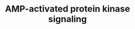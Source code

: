 ---
annotations:
- id: PW:0000035
  parent: classic metabolic pathway
  type: Pathway Ontology
  value: ATP biosynthetic pathway
- id: PW:0000542
  parent: regulatory pathway
  type: Pathway Ontology
  value: adenosine monophosphate-activated protein kinase (AMPK) signaling pathway
- id: PW:0000003
  parent: signaling pathway
  type: Pathway Ontology
  value: signaling pathway
- id: PW:0000542
  parent: regulatory pathway
  type: Pathway Ontology
  value: adenosine monophosphate-activated protein kinase (AMPK) signaling pathway
authors:
- Susan
- Khanspers
- Andra
- MaintBot
- Frances55
- AdrienDefay
- MartijnVanIersel
- Christine Chichester
- Jeangon
- AlexanderPico
- Mkutmon
- Egonw
- Zari
- MirellaKalafati
- Eweitz
citedin:
- link: PMC9440113
  title: Machine learning and bioinformatics to identify 8 autophagy-related biomarkers
    and construct gene regulatory networks in dilated cardiomyopathy (2022)
- link: PMC9015122
  title: Understanding signaling and metabolic paths using semantified and harmonized
    information about biological interactions (2022)
- link: PMC7959595
  title: 'CogNet: classification of gene expression data based on ranked active-subnetwork-oriented
    KEGG pathway enrichment analysis (2021)'
- link: PMC7339012
  title: Hematopoietic stem-cell senescence and myocardial repair - Coronary artery
    disease genotype/phenotype analysis of post-MI myocardial regeneration response
    induced by CABG/CD133+ bone marrow hematopoietic stem cell treatment in RCT PERFECT
    Phase 3 (2020)
- link: PMC6770460
  title: Systematic Assessment of Blood-Borne MicroRNAs Highlights Molecular Profiles
    of Endurance Sport and Carbohydrate Uptake (2019)
- link: PMC5085087
  title: Long Term Culture of the A549 Cancer Cell Line Promotes Multilamellar Body
    Formation and Differentiation towards an Alveolar Type II Pneumocyte Phenotype
    (2016)
- link: PMC4246458
  title: A network biology workflow to study transcriptomics data of the diabetic
    liver (2014)
communities:
- ONTOX
description: AMPK signaling pathway, a fuel sensor and regulator, promotes ATP-producing
  and inhibits ATP-consuming pathways in various tissues. AMPK is a heterotrimer composed
  of alpha-catalytic and beta and gamma-regulatory subunits. Humans and rodents have
  two alpha and beta and three gamma isoforms; some genes are subject to alternative
  splicing increasing the range of possible heterotrimer combinations. Cellular stresses
  that inhibit ATP production or increase its consumption change the AMP:ATP ratio
  and activate the pathway. AMPK activation by AMP is not completely understood; the
  current model states that binding of AMP to the gamma subunit leads to conformational
  changes that allosterically activate AMPK and render phosphorylated-Thr172 unavailable
  for inhibitory dephosphorylation. ATP antagonizes the effect of AMP; both AMP and
  ATP bind in a mutually exclusive manner to the Bateman (CBS) domains of the gamma
  subunit. The upstream kinase, known as Lkb1, is a complex of one catalytic and two
  regulatory subunits; Lkb1 is believed to be 'constitutively active'. In certain
  cell types, Thr172 can be phosphorylated by calmodulin-dependent protein kinase
  kinases (CAmKK), in turn activated by calcium. A well known role of AMPK is in the
  regulation of lipid metabolism; it stimulates fatty acids oxidation and inhibits
  their synthesis. Phosphorylation by AMPK inhibits acetyl-CoA carboxylase (ACC) and
  results in reduced levels of malonyl-CoA product. Malonyl CoA is a substrate in
  the de novo synthesis of fatty acids and fatty acids elongation. Importantly, it
  is also an inhibitor of the carnitine palmitoyl transferase I, required for the
  transfer of primed cytosolic fatty acids into the mitochondrion where they can undergo
  degradative beta-oxidation. AMPK inhibits mTOR signaling pathway by activating Tsc2
  and downstream of Tsc2 by inhibiting Raptor component of mTOR complex 1 [note that
  this effect is opposite to Tsc2 phosphorylation and inactivation by PI3K-Akt signaling
  downstream of insulin]. AMPK is also involved in promoting glucose uptake and utilization
  and integrates adipokynes and hormonal signals in both the hypothalamus and the
  periphery with potential impact on energy expenditure and uptake by molecular mechanisms
  that remain to be established. Due to its roles in fuel regulation, the AMPK pathway
  is regarded as a potential therapeutic target for diabetes type II, obesity and
  metabolic syndrome. As a note, drugs used in the treatment of insulin resistance
  and diabetes can activate AMPK.  AMP-activated protein kinase (AMPK) plays a key
  role as a master regulator of cellular energy homeostasis. The kinase is activated
  in response to stresses that deplete cellular ATP supplies such as low glucose,
  hypoxia, ischemia and heat shock. It exists as a heterotrimeric complex composed
  of a catalytic α subunit and regulatory β and γ subunits. Binding of AMP to the
  γ subunit allosterically activates the complex, making it a more attractive substrate
  for its major upstream AMPK kinase, LKB1. Several studies indicate that signaling
  through adiponectin, leptin and CAMKKβ may also be important in activating AMPK.  As
  a cellular energy sensor responding to low ATP levels, AMPK activation positively
  regulates signaling pathways that replenish cellular ATP supplies. For example,
  activation of AMPK enhances both the transcription and translocation of GLUT4, resulting
  in an increase in insulin-stimulated glucose uptake. In addition, it also stimulates
  catabolic processes such as fatty acid oxidation and glycolysis via inhibition of
  ACC and activation of PFK2. AMPK negatively regulates several proteins central to
  ATP consuming processes such as TORC2, glycogen synthase, SREBP-1 and TSC2, resulting
  in the downregulation or inhibition of gluconeogenesis, glycogen, lipid and protein
  synthesis. Due to its role as a central regulator of both lipid and glucose metabolism,
  AMPK is considered to be a key therapeutic target for the treatment of obesity,
  type II diabetes mellitus, and cancer.  Proteins on this pathway have targeted assays
  available via the [https://assays.cancer.gov/available_assays?wp_id=WP1403 CPTAC
  Assay Portal]
last-edited: 2024-08-22
ndex: 9f492971-8b62-11eb-9e72-0ac135e8bacf
organisms:
- Homo sapiens
redirect_from:
- /index.php/Pathway:WP1403
- /instance/WP1403
- /instance/WP1403_r135325
revision: r135325
schema-jsonld:
- '@context': https://schema.org/
  '@id': https://wikipathways.github.io/pathways/WP1403.html
  '@type': Dataset
  creator:
    '@type': Organization
    name: WikiPathways
  description: AMPK signaling pathway, a fuel sensor and regulator, promotes ATP-producing
    and inhibits ATP-consuming pathways in various tissues. AMPK is a heterotrimer
    composed of alpha-catalytic and beta and gamma-regulatory subunits. Humans and
    rodents have two alpha and beta and three gamma isoforms; some genes are subject
    to alternative splicing increasing the range of possible heterotrimer combinations.
    Cellular stresses that inhibit ATP production or increase its consumption change
    the AMP:ATP ratio and activate the pathway. AMPK activation by AMP is not completely
    understood; the current model states that binding of AMP to the gamma subunit
    leads to conformational changes that allosterically activate AMPK and render phosphorylated-Thr172
    unavailable for inhibitory dephosphorylation. ATP antagonizes the effect of AMP;
    both AMP and ATP bind in a mutually exclusive manner to the Bateman (CBS) domains
    of the gamma subunit. The upstream kinase, known as Lkb1, is a complex of one
    catalytic and two regulatory subunits; Lkb1 is believed to be 'constitutively
    active'. In certain cell types, Thr172 can be phosphorylated by calmodulin-dependent
    protein kinase kinases (CAmKK), in turn activated by calcium. A well known role
    of AMPK is in the regulation of lipid metabolism; it stimulates fatty acids oxidation
    and inhibits their synthesis. Phosphorylation by AMPK inhibits acetyl-CoA carboxylase
    (ACC) and results in reduced levels of malonyl-CoA product. Malonyl CoA is a substrate
    in the de novo synthesis of fatty acids and fatty acids elongation. Importantly,
    it is also an inhibitor of the carnitine palmitoyl transferase I, required for
    the transfer of primed cytosolic fatty acids into the mitochondrion where they
    can undergo degradative beta-oxidation. AMPK inhibits mTOR signaling pathway by
    activating Tsc2 and downstream of Tsc2 by inhibiting Raptor component of mTOR
    complex 1 [note that this effect is opposite to Tsc2 phosphorylation and inactivation
    by PI3K-Akt signaling downstream of insulin]. AMPK is also involved in promoting
    glucose uptake and utilization and integrates adipokynes and hormonal signals
    in both the hypothalamus and the periphery with potential impact on energy expenditure
    and uptake by molecular mechanisms that remain to be established. Due to its roles
    in fuel regulation, the AMPK pathway is regarded as a potential therapeutic target
    for diabetes type II, obesity and metabolic syndrome. As a note, drugs used in
    the treatment of insulin resistance and diabetes can activate AMPK.  AMP-activated
    protein kinase (AMPK) plays a key role as a master regulator of cellular energy
    homeostasis. The kinase is activated in response to stresses that deplete cellular
    ATP supplies such as low glucose, hypoxia, ischemia and heat shock. It exists
    as a heterotrimeric complex composed of a catalytic α subunit and regulatory β
    and γ subunits. Binding of AMP to the γ subunit allosterically activates the complex,
    making it a more attractive substrate for its major upstream AMPK kinase, LKB1.
    Several studies indicate that signaling through adiponectin, leptin and CAMKKβ
    may also be important in activating AMPK.  As a cellular energy sensor responding
    to low ATP levels, AMPK activation positively regulates signaling pathways that
    replenish cellular ATP supplies. For example, activation of AMPK enhances both
    the transcription and translocation of GLUT4, resulting in an increase in insulin-stimulated
    glucose uptake. In addition, it also stimulates catabolic processes such as fatty
    acid oxidation and glycolysis via inhibition of ACC and activation of PFK2. AMPK
    negatively regulates several proteins central to ATP consuming processes such
    as TORC2, glycogen synthase, SREBP-1 and TSC2, resulting in the downregulation
    or inhibition of gluconeogenesis, glycogen, lipid and protein synthesis. Due to
    its role as a central regulator of both lipid and glucose metabolism, AMPK is
    considered to be a key therapeutic target for the treatment of obesity, type II
    diabetes mellitus, and cancer.  Proteins on this pathway have targeted assays
    available via the [https://assays.cancer.gov/available_assays?wp_id=WP1403 CPTAC
    Assay Portal]
  keywords:
  - 4E-BP1
  - ACC1
  - ACC2
  - ADIPOR1
  - ADIPOR2
  - ADRA1A
  - ADRA1B
  - AMP
  - AMPKa1
  - AMPKa2
  - AMPKb1
  - AMPKb2
  - AMPKy1
  - AMPKy2
  - AMPKy3
  - ATP
  - Adiponectin
  - Akt1
  - Akt2
  - CAMKK1
  - CAMKK2
  - CCNB1
  - CPT1A (liver)
  - CPT1B (muscle)
  - CPT1C (brain)
  - Calcium
  - Cyclin A1
  - Cyclin A2
  - FA Synthase
  - GEF
  - GLUT4
  - GYS1 (muscle)
  - GYS2 (liver)
  - Glucose
  - HMG CoA reductase
  - HNF4A
  - HSL
  - HuR
  - INSR
  - Insulin
  - LEP
  - LEPR
  - LKB1
  - MEF2B
  - MO25
  - MTOR
  - Malonyl-CoA
  - Metformin
  - PFK2
  - PGC-1
  - PI3K (III)
  - PLCB1
  - PRKACB
  - PRKACG
  - Raptor
  - SREBP1
  - STRADA
  - STRADB
  - TP53
  - TSC1
  - TSC2
  - Torc2
  - cAMP
  - eEF2
  - eEF2K
  - p110-a
  - 'p110-b '
  - p110-d
  - p110-y
  - p21
  - p55-y
  - p70S6Ka
  - p70S6Kb
  - p85-a
  - p85-b
  license: CC0
  name: AMP-activated protein kinase signaling
seo: CreativeWork
title: AMP-activated protein kinase signaling
wpid: WP1403
---